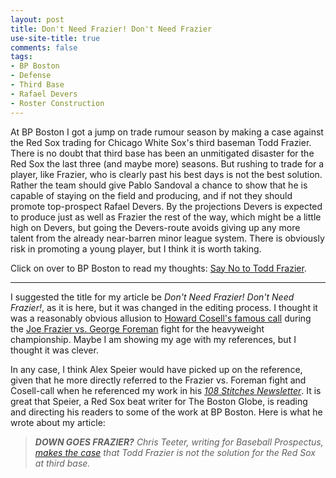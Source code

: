 ```yaml
---
layout: post
title: Don't Need Frazier! Don't Need Frazier
use-site-title: true
comments: false
tags:
- BP Boston
- Defense
- Third Base
- Rafael Devers
- Roster Construction
---
```


At BP Boston I got a jump on trade rumour season by making a case against the Red Sox trading for Chicago White Sox's third baseman
Todd Frazier. There is no doubt that third base has been an unmitigated disaster for the Red Sox the last three (and maybe more)
seasons. But rushing to trade for a player, like Frazier, who is clearly past his best days is not the best solution. Rather the 
team should give Pablo Sandoval a chance to show that he is capable of staying on the field and producing, and if not they should
promote top-prospect Rafael Devers. By the projections Devers is expected to produce just as well as Frazier the rest of the way,
which might be a little high on Devers, but going the Devers-route avoids giving up any more talent from the already near-barren minor league
system. There is obviously risk in promoting a young player, but I think it is worth taking.

Click on over to BP Boston to read my thoughts: [Say No to Todd Frazier](http://boston.locals.baseballprospectus.com/2017/05/23/say-no-to-todd-frazier/).

***

I suggested the title for my article be *Don't Need Frazier! Don't Need Frazier!*, as it is here, but it was changed in the editing process. I thought it 
was a reasonably obvious allusion to [Howard Cosell's famous call](https://youtu.be/JZEIMQ42-oU) during the [Joe Frazier vs. George Foreman](https://en.wikipedia.org/wiki/Joe_Frazier_vs._George_Foreman)
fight for the heavyweight championship. Maybe I am showing my age with my references, but I thought it was clever.

In any case, I think Alex Speier would have picked up on the reference, given that he more directly referred to the Frazier vs. Foreman fight and Cosell-call when he 
referenced my work in his [*108 Stitches Newsletter*](http://pages.email.bostonglobe.com/108StitchesSignUp/?s_campaign=108stitches:newsletter). 
It is great that Speier, a Red Sox beat writer for The Boston Globe, is reading and directing his readers to some of the work at BP Boston. 
Here is what he wrote about my article:

> *__DOWN GOES FRAZIER?__ Chris Teeter, writing for Baseball Prospectus, [makes the case](http://boston.locals.baseballprospectus.com/2017/05/23/say-no-to-todd-frazier/) that Todd Frazier is not the solution for the Red Sox at third base.*